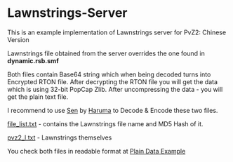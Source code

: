 # Lawnstrings-Server

This is an example implementation of Lawnstrings server for PvZ2: Chinese Version

Lawnstrings file obtained from the server overrides the one found in **dynamic.rsb.smf**

Both files contain Base64 string which when being decoded turns into Encrypted RTON file. After decrypting the RTON file you will get the data which is using 32-bit PopCap Zlib. After uncompressing the data - you will get the plain text file.

I recommend to use [Sen](https://github.com/Haruma-VN/Sen) by [Haruma](https://github.com/Haruma-VN) to Decode & Encode these two files.

[file_list.txt](https://viiguess.github.io/Lawnstrings-Server/file_list.txt) - contains the Lawnstrings file name and MD5 Hash of it.

[pvz2_l.txt](https://viiguess.github.io/Lawnstrings-Server/pvz2_l.txt) - Lawnstrings themselves

You check both files in readable format at [Plain Data Example](https://github.com/viiguess/Lawnstrings-Server/tree/main/Plain%20Data%20Example)
